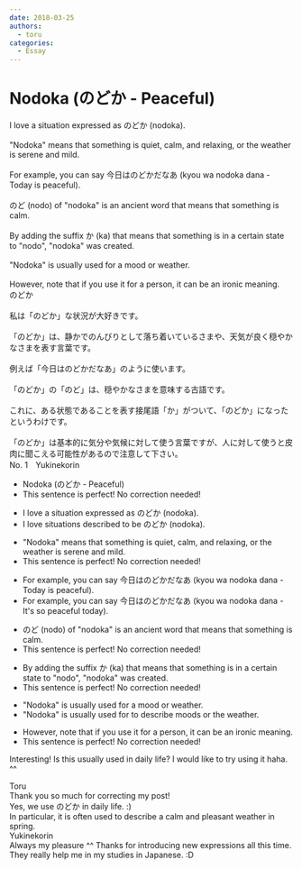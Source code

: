 ```yaml
---
date: 2018-03-25
authors:
  - toru
categories:
  - Essay
---
```


<h1 id="subject_show">Nodoka (のどか - Peaceful)</h1>
<div class="date" hidden>Mar 25, 2018 14:56</div>
<div id="post"><div id="body_show_ori">
I love a situation expressed as のどか (nodoka).<br/><br/>"Nodoka" means that something is quiet, calm, and relaxing, or the weather is serene and mild.<br/><br/>For example, you can say 今日はのどかだなあ (kyou wa nodoka dana - Today is peaceful).<br/><br/>のど (nodo) of "nodoka" is an ancient word that means that something is calm.<br/><br/>By adding the suffix か (ka) that means that something is in a certain state to "nodo", "nodoka" was created.<br/><br/>"Nodoka" is usually used for a mood or weather.<br/><br/>However, note that if you use it for a person, it can be an ironic meaning.
</div></div>

<!-- more -->

<div id="post_ja"><div id="body_show_mo">
のどか<br/><br/>私は「のどか」な状況が大好きです。<br/><br/>「のどか」は、静かでのんびりとして落ち着いているさまや、天気が良く穏やかなさまを表す言葉です。<br/><br/>例えば「今日はのどかだなあ」のように使います。<br/><br/>「のどか」の「のど」は、穏やかなさまを意味する古語です。<br/><br/>これに、ある状態であることを表す接尾語「か」がついて、「のどか」になったというわけです。<br/><br/>「のどか」は基本的に気分や気候に対して使う言葉ですが、人に対して使うと皮肉に聞こえる可能性があるので注意して下さい。
</div></div>
<div id="block"><div class="first_name"> No. 1　<span class="just_name">Yukinekorin</span></div><div id="block2">
<ul class="correction_field">
<li class="incorrect">Nodoka (のどか - Peaceful)</li>
<li class="corrected perfect">This sentence is perfect! No correction needed!</li>
</ul>
<ul class="correction_field">
<li class="incorrect">I love a situation expressed as のどか (nodoka).</li>
<li class="corrected correct">
I love <span class="f_blue">situations described to be</span> のどか (nodoka).
</li>
</ul>
<ul class="correction_field">
<li class="incorrect">"Nodoka" means that something is quiet, calm, and relaxing, or the weather is serene and mild.</li>
<li class="corrected perfect">This sentence is perfect! No correction needed!</li>
</ul>
<ul class="correction_field">
<li class="incorrect">For example, you can say 今日はのどかだなあ (kyou wa nodoka dana - Today is peaceful).</li>
<li class="corrected correct">
For example, you can say 今日はのどかだなあ (kyou wa nodoka dana - <span class="f_blue">It's so peaceful today</span>).
</li>
</ul>
<ul class="correction_field">
<li class="incorrect">のど (nodo) of "nodoka" is an ancient word that means that something is calm.</li>
<li class="corrected perfect">This sentence is perfect! No correction needed!</li>
</ul>
<ul class="correction_field">
<li class="incorrect">By adding the suffix か (ka) that means that something is in a certain state to "nodo", "nodoka" was created.</li>
<li class="corrected perfect">This sentence is perfect! No correction needed!</li>
</ul>
<ul class="correction_field">
<li class="incorrect">"Nodoka" is usually used for a mood or weather.</li>
<li class="corrected correct">
"Nodoka" is usually used for <span class="f_blue">to describe</span> <span class="f_blue">moods</span> or <span class="f_blue">the </span>weather.
</li>
</ul>
<ul class="correction_field">
<li class="incorrect">However, note that if you use it for a person, it can be an ironic meaning.</li>
<li class="corrected perfect">This sentence is perfect! No correction needed!</li>
</ul>
<p class="comment_small">
 Interesting! Is this usually used in daily life? I would like to try using it haha. ^^
</p>

</div><div class="name"><span class="just_name">Toru</span><br>
Thank you so much for correcting my post!<br/>Yes, we use のどか in daily life. :)<br/>In particular, it is often used to describe a calm and pleasant weather in spring.
</div>
<div class="name"><span class="just_name">Yukinekorin</span><br>
Always my pleasure ^^ Thanks for introducing new expressions all this time. They really help me in my studies in Japanese. :D
</div>
</div>
